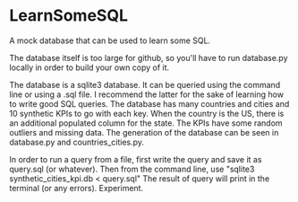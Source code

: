 # LearnSomeSQL
A mock database that can be used to learn some SQL.

The database itself is too large for github, so you'll have to run database.py locally in order to build your own copy of it.

The database is a sqlite3 database. It can be queried using the command line or using a .sql file. I recommend the latter for the sake of learning how to write good SQL queries. The database has many countries and cities and 10 synthetic KPIs to go with each key. When the country is the US, there is an additional populated column for the state.  The KPIs have some random outliers and missing data. The generation of the database can be seen in database.py and countries_cities.py.

In order to run a query from a file, first write the query and save it as query.sql (or whatever). Then from the command line, use "sqlite3 synthetic_cities_kpi.db < query.sql"  The result of query will print in the terminal (or any errors).  Experiment.
